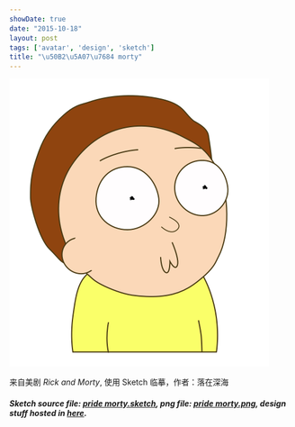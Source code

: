 ```yaml
---
showDate: true
date: "2015-10-18"
layout: post
tags: ['avatar', 'design', 'sketch']
title: "\u50B2\u5A07\u7684 morty"
---
```


![morty](/images/pride-morty.png)  

来自美剧 *Rick and Morty*, 使用 Sketch 临摹，作者：落在深海

<!--more-->  

#### *Sketch source file: [pride morty.sketch](https://github.com/jerryshew/design/blob/master/sketch/pride-morty.sketch), png file: [pride morty.png](https://github.com/jerryshew/design/blob/master/png/pride-morty.png), design stuff hosted in [here](https://github.com/jerryshew/design/).*